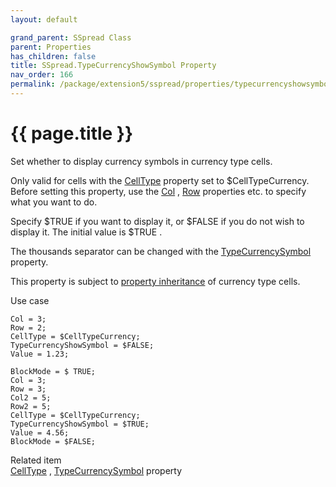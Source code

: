 ```yaml
---
layout: default

grand_parent: SSpread Class
parent: Properties
has_children: false
title: SSpread.TypeCurrencyShowSymbol Property
nav_order: 166
permalink: /package/extension5/sspread/properties/typecurrencyshowsymbol
---
```

# {{ page.title }}

Set whether to display currency symbols in currency type cells.

Only valid for cells with the <a href="/package/extension5/sspread/properties/celltype">CellType</a> property set to $CellTypeCurrency.
Before setting this property, use the <a href="/package/extension5/sspread/properties/col">Col</a> , <a href="/package/extension5/sspread/properties/row">Row</a> properties etc. to specify what you want to do.

Specify $TRUE if you want to display it, or $FALSE if you do not wish to display it.
The initial value is $TRUE .

The thousands separator can be changed with the <a href="/package/extension5/sspread/properties/typecurrencysymbol">TypeCurrencySymbol</a> property.

This property is subject to <a href="/package/extension5/sspread/properties/celltype#property-inheritance-for-each-cell-data-type">property inheritance</a> of currency type cells.

Use case
```
Col = 3;
Row = 2;
CellType = $CellTypeCurrency;
TypeCurrencyShowSymbol = $FALSE;
Value = 1.23;
 
BlockMode = $ TRUE;
Col = 3;
Row = 3;
Col2 = 5;
Row2 = 5;
CellType = $CellTypeCurrency;
TypeCurrencyShowSymbol = $TRUE;
Value = 4.56;
BlockMode = $FALSE;
```

Related item<br>
 <a href="/package/extension5/sspread/properties/celltype">CellType</a> ,  <a href="/package/extension5/sspread/properties/typecurrencysymbol">TypeCurrencySymbol</a> property